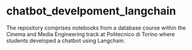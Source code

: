 # chatbot_develpoment_langchain
The repository comprises notebooks from a database course within the Cinema and Media Engineering track at Politecnico di Torino where students developed a chatbot using Langchain.
